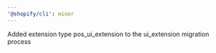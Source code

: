 ```yaml
---
'@shopify/cli': minor
---
```


Added extension type pos_ui_extension to the ui_extension migration process
